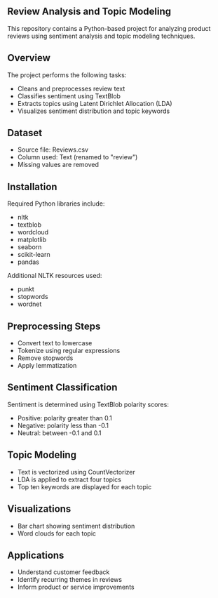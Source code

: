 ## Review Analysis and Topic Modeling

This repository contains a Python-based project for analyzing product reviews using sentiment analysis and topic modeling techniques.

## Overview

The project performs the following tasks:
- Cleans and preprocesses review text
- Classifies sentiment using TextBlob
- Extracts topics using Latent Dirichlet Allocation (LDA)
- Visualizes sentiment distribution and topic keywords

## Dataset

- Source file: Reviews.csv  
- Column used: Text (renamed to "review")  
- Missing values are removed

## Installation

Required Python libraries include:
- nltk
- textblob
- wordcloud
- matplotlib
- seaborn
- scikit-learn
- pandas

Additional NLTK resources used:
- punkt
- stopwords
- wordnet

## Preprocessing Steps

- Convert text to lowercase  
- Tokenize using regular expressions  
- Remove stopwords  
- Apply lemmatization

## Sentiment Classification

Sentiment is determined using TextBlob polarity scores:
- Positive: polarity greater than 0.1  
- Negative: polarity less than -0.1  
- Neutral: between -0.1 and 0.1

## Topic Modeling

- Text is vectorized using CountVectorizer  
- LDA is applied to extract four topics  
- Top ten keywords are displayed for each topic

## Visualizations

- Bar chart showing sentiment distribution  
- Word clouds for each topic

## Applications

- Understand customer feedback  
- Identify recurring themes in reviews  
- Inform product or service improvements
